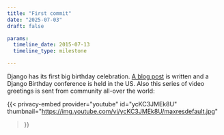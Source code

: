 ```yaml
---
title: "First commit"
date: "2025-07-03"
draft: false

params:
  timeline_date: 2015-07-13
  timeline_type: milestone

---
```


Django has its first big birthday celebration. [A blog post](https://www.djangoproject.com/weblog/2015/jul/13/happy-10th-birthday-django/
) is written and a Django Birthday conference is held in the US. Also this series of video greetings is sent from community all-over the world:

{{< privacy-embed 
      provider="youtube" 
      id="ycKC3JMEk8U" 
      thumbnail="https://img.youtube.com/vi/ycKC3JMEk8U/maxresdefault.jpg" 
>}}
